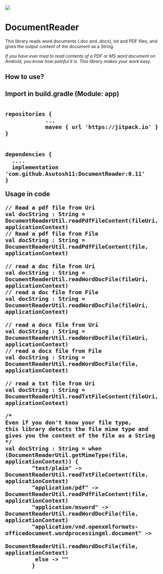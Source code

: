 [![](https://jitpack.io/v/Asutosh11/DocumentReader.svg)](https://jitpack.io/#Asutosh11/DocumentReader)

# DocumentReader
 
This library reads word documents (.doc and .docx), txt and PDF files, and gives the output content of the document as a String.

<i>If you have ever tried to read contents of a PDF or MS word document on Android, you know how painful it is. 
This library makes your work easy.</i>

<h2>How to use?<h2>

<p><b>Import in build.gradle (Module: app)</b></p>


<code>
repositories {
			...
			maven { url 'https://jitpack.io' }
}
</code><br/>

<code>
dependencies {
  ....
  implementation 'com.github.Asutosh11:DocumentReader:0.11'
}
</code>

<p><b>Usage in code</b></p>

    // Read a pdf file from Uri
    val docString : String = DocumentReaderUtil.readPdfFileContent(fileUri, applicationContext)
    // Read a pdf file from File
    val docString : String = DocumentReaderUtil.readPdfFileContent(file, applicationContext)

    // read a doc file from Uri
    val docString : String = DocumentReaderUtil.readWordDocFile(fileUri, applicationContext)
    // read a doc file from File
    val docString : String = DocumentReaderUtil.readWordDocFile(fileUri, applicationContext)

    // read a docx file from Uri
    val docString : String = DocumentReaderUtil.readWordDocFile(fileUri, applicationContext)
    // read a docx file from File
    val docString : String = DocumentReaderUtil.readWordDocFile(file, applicationContext)

    // read a txt file from Uri
    val docString : String = DocumentReaderUtil.readTxtFileContent(fileUri, applicationContext)
    
    /*
    Even if you don't know your file type, 
    this library detects the file mime type and gives you the content of the file as a String
    */	      
    val docString : String = when (DocumentReaderUtil.getMimeType(file, applicationContext)) {
            "text/plain" -> DocumentReaderUtil.readTxtFileContent(file, applicationContext)
            "application/pdf" -> DocumentReaderUtil.readPdfFileContent(file, applicationContext)
            "application/msword" -> DocumentReaderUtil.readWordDocFile(file, applicationContext)
            "application/vnd.openxmlformats-officedocument.wordprocessingml.document" -> 
                                        DocumentReaderUtil.readWordDocFile(file, applicationContext)
             else -> ""
            }
